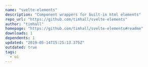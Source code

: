 ```yaml
---
name: "svelte-elements"
description: "Component wrappers for built-in html elements"
repo_url: "https://github.com/timhall/svelte-elements"
author: "timhall"
homepage: "https://github.com/timhall/svelte-elements#readme"
downloads: 1
dependents: 1
updated: "2019-05-14T15:25:13.375Z"
outdated: true
tags: 
  - ui
---
```

